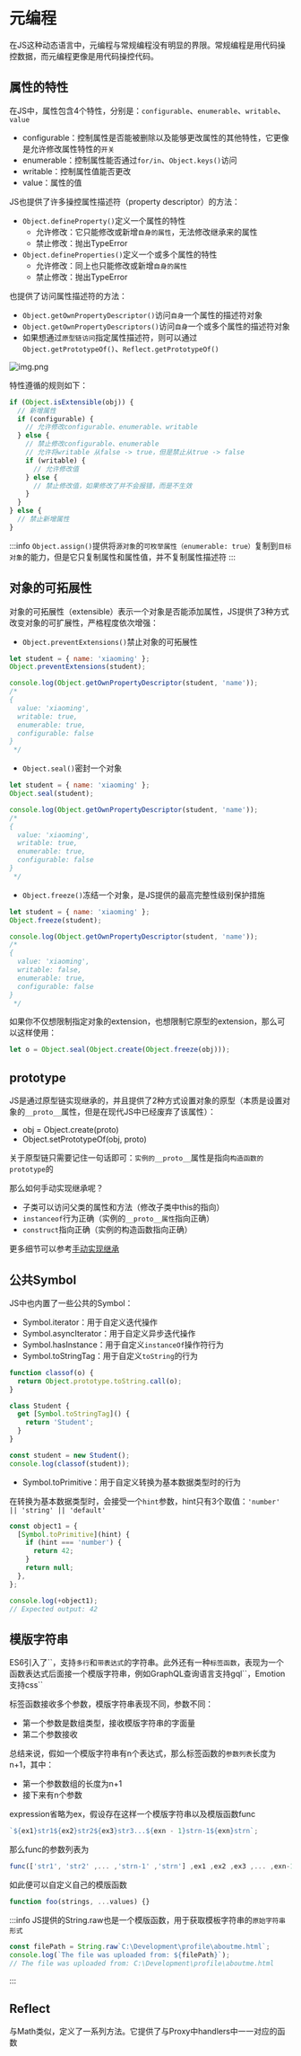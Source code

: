 # 元编程

在JS这种动态语言中，元编程与常规编程没有明显的界限。常规编程是用代码操控数据，而元编程更像是用代码操控代码。

## 属性的特性

在JS中，属性包含4个特性，分别是：`configurable`、`enumerable`、`writable`、`value`

- configurable：控制属性是否能被删除以及能够更改属性的其他特性，它更像是允许修改属性特性的`开关`
- enumerable：控制属性能否通过`for/in`、`Object.keys()`访问
- writable：控制属性值能否更改
- value：属性的值

JS也提供了许多操控属性描述符（property descriptor）的方法：

- `Object.defineProperty()`定义一个属性的特性
  - 允许修改：它只能修改或新增`自身的属性`，无法修改继承来的属性
  - 禁止修改：抛出TypeError
- `Object.defineProperties()`定义一个或多个属性的特性
  - 允许修改：同上也只能修改或新增`自身的属性`
  - 禁止修改：抛出TypeError

也提供了访问属性描述符的方法：

- `Object.getOwnPropertyDescriptor()`访问`自身`一个属性的描述符对象
- `Object.getOwnPropertyDescriptors()`访问`自身`一个或多个属性的描述符对象
- 如果想通过`原型链访问`指定属性描述符，则可以通过`Object.getPrototypeOf()`、`Reflect.getPrototypeOf()`

![img.png](/imgs/base/js/meta.png)

特性遵循的规则如下：

```js
if (Object.isExtensible(obj)) {
  // 新增属性
  if (configurable) {
    // 允许修改configurable、enumerable、writable
  } else {
    // 禁止修改configurable、enumerable
    // 允许将writable 从false -> true，但是禁止从true -> false
    if (writable) {
      // 允许修改值
    } else {
      // 禁止修改值，如果修改了并不会报错，而是不生效
    }
  }
} else {
  // 禁止新增属性
}
```

:::info
`Object.assign()`提供将`源对象`的`可枚举属性（enumerable: true）`复制到`目标对象`的能力，但是它只复制属性和属性值，并不复制属性描述符
:::

## 对象的可拓展性

对象的可拓展性（extensible）表示一个对象是否能添加属性，JS提供了3种方式改变对象的可扩展性，严格程度依次增强：

- `Object.preventExtensions()`禁止对象的可拓展性

```js {8,10}
let student = { name: 'xiaoming' };
Object.preventExtensions(student);

console.log(Object.getOwnPropertyDescriptor(student, 'name'));
/*
{
  value: 'xiaoming',
  writable: true,
  enumerable: true,
  configurable: false
}
 */
```

- `Object.seal()`密封一个对象

```js {8,10}
let student = { name: 'xiaoming' };
Object.seal(student);

console.log(Object.getOwnPropertyDescriptor(student, 'name'));
/*
{
  value: 'xiaoming',
  writable: true,
  enumerable: true,
  configurable: false
}
 */
```

- `Object.freeze()`冻结一个对象，是JS提供的最高完整性级别保护措施

```js {8,10}
let student = { name: 'xiaoming' };
Object.freeze(student);

console.log(Object.getOwnPropertyDescriptor(student, 'name'));
/*
{
  value: 'xiaoming',
  writable: false,
  enumerable: true,
  configurable: false
}
 */
```

如果你不仅想限制指定对象的extension，也想限制它原型的extension，那么可以这样使用：

```js
let o = Object.seal(Object.create(Object.freeze(obj)));
```

## prototype

JS是通过原型链实现继承的，并且提供了2种方式设置对象的原型（本质是设置对象的`__proto__`属性，但是在现代JS中已经废弃了该属性）：

- obj = Object.create(proto)
- Object.setPrototypeOf(obj, proto)

关于原型链只需要记住一句话即可：`实例的__proto__`属性是指向`构造函数的prototype`的

那么如何手动实现继承呢？

- 子类可以访问父类的属性和方法（修改子类中this的指向）
- `instanceof`行为正确（实例的`__proto__属性`指向正确）
- `construct`指向正确（实例的构造函数指向正确）

更多细节可以参考[手动实现继承](/base/js/extends)

## 公共Symbol

JS中也内置了一些公共的Symbol：

- Symbol.iterator：用于自定义迭代操作
- Symbol.asyncIterator：用于自定义异步迭代操作
- Symbol.hasInstance：用于自定义`instanceOf`操作符行为
- Symbol.toStringTag：用于自定义`toString`的行为

```js {6}
function classof(o) {
  return Object.prototype.toString.call(o);
}

class Student {
  get [Symbol.toStringTag]() {
    return 'Student';
  }
}

const student = new Student();
console.log(classof(student));
```

- Symbol.toPrimitive：用于自定义转换为基本数据类型时的行为

在转换为基本数据类型时，会接受一个`hint`参数，hint只有3个取值：`'number' || 'string' || 'default'`

```js {3}
const object1 = {
  [Symbol.toPrimitive](hint) {
    if (hint === 'number') {
      return 42;
    }
    return null;
  },
};

console.log(+object1);
// Expected output: 42
```

## 模版字符串

ES6引入了\`\`，支持`多行`和`带表达式`的字符串。此外还有一种`标签函数`，表现为一个函数表达式后面接一个模版字符串，例如GraphQL查询语言支持gql\`\`，Emotion支持css\`\`

标签函数接收多个参数，模版字符串表现不同，参数不同：

- 第一个参数是数组类型，接收模版字符串的字面量
- 第二个参数接收

总结来说，假如一个模版字符串有n个表达式，那么标签函数的`参数列表`长度为n+1，其中：

- 第一个参数数组的长度为n+1
- 接下来有n个参数

expression省略为ex，假设存在这样一个模版字符串以及模版函数func

```js
`${ex1}str1${ex2}str2${ex3}str3...${exn - 1}strn-1${exn}strn`;
```

那么func的参数列表为

```js
func(['str1', 'str2' ,... ,'strn-1' ,'strn'] ,ex1 ,ex2 ,ex3 ,... ,exn-1 ,exn)
```

如此便可以自定义自己的模版函数

```js
function foo(strings, ...values) {}
```

:::info
JS提供的String.raw也是一个模版函数，用于获取模板字符串的`原始字符串形式`

```js
const filePath = String.raw`C:\Development\profile\aboutme.html`;
console.log(`The file was uploaded from: ${filePath}`);
// The file was uploaded from: C:\Development\profile\aboutme.html
```

:::

## Reflect

与Math类似，定义了一系列方法。它提供了与Proxy中handlers中一一对应的函数
